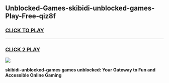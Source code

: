 
## Unblocked-Games-skibidi-unblocked-games-Play-Free-qiz8f
<h3>
<a href="https://premium76.site?title=skibidi-unblocked-games&ref=19M">CLICK TO PLAY</a></h3>
<hr>

<h3>
<a href="https://premium76.site?title=skibidi-unblocked-games&ref=19M">CLICK 2 PLAY</a>
  
</h3>

<a href="https://premium76.site?title=skibidi-unblocked-games&ref=19M"><img src="https://clearcache.store/games.png"></a>


**skibidi-unblocked-games games unblocked: Your Gateway to Fun and Accessible Online Gaming**
